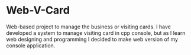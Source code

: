 # Web-V-Card
Web-based project to manage the business or visiting cards.
I have developed a system to manage visiting card in cpp console, but as I learn web designing and programming I decided to make web version of my console application.
